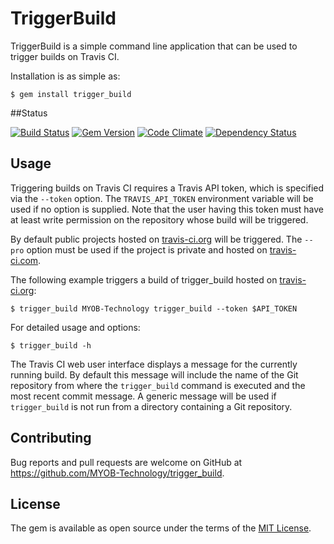 # TriggerBuild

TriggerBuild is a simple command line application that can be used to trigger builds on Travis CI.

Installation is as simple as:

    $ gem install trigger_build

##Status

[![Build Status](https://travis-ci.org/MYOB-Technology/trigger_build.png)](https://travis-ci.org/MYOB-Technology/trigger_build)
[![Gem Version](https://badge.fury.io/rb/trigger_build.png)](http://badge.fury.io/rb/trigger_build)
[![Code Climate](https://codeclimate.com/github/MYOB-Technology/trigger_build/badges/gpa.svg)](https://codeclimate.com/github/MYOB-Technology/trigger_build)
[![Dependency Status](https://gemnasium.com/MYOB-Technology/trigger_build.png)](https://gemnasium.com/MYOB-Technology/trigger_build)

## Usage

Triggering builds on Travis CI requires a Travis API token, which is specified via the `--token` option.  The `TRAVIS_API_TOKEN` environment variable will be used if no option is supplied.
Note that the user having this token must have at least write permission on the repository whose build will be triggered.

By default public projects hosted on [travis-ci.org](https://travis-ci.org) will be triggered. The `--pro` option must be used if the project is private and hosted on [travis-ci.com](https://travis-ci.com).

The following example triggers a build of trigger_build hosted on [travis-ci.org](https://travis-ci.org/MYOB-Technology/trigger_build):

    $ trigger_build MYOB-Technology trigger_build --token $API_TOKEN

For detailed usage and options:

    $ trigger_build -h

The Travis CI web user interface displays a message for the currently running build. By default this message will include the name of the Git repository from where the `trigger_build` command is executed and the most recent commit message. A generic message will be used if `trigger_build` is not run from a directory containing a Git repository.

## Contributing

Bug reports and pull requests are welcome on GitHub at https://github.com/MYOB-Technology/trigger_build.

## License

The gem is available as open source under the terms of the [MIT License](http://opensource.org/licenses/MIT).
